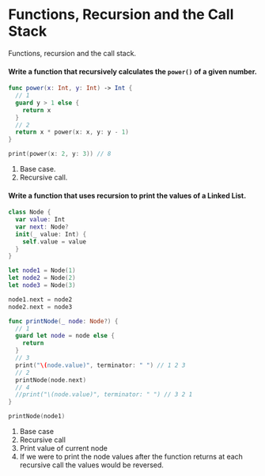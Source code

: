 # Functions, Recursion and the Call Stack

Functions, recursion and the call stack. 


#### Write a function that recursively calculates the `power()` of a given number. 

```swift 
func power(x: Int, y: Int) -> Int {
  // 1
  guard y > 1 else {
    return x
  }
  // 2
  return x * power(x: x, y: y - 1)
}

print(power(x: 2, y: 3)) // 8
```

1. Base case. 
2. Recursive call. 

#### Write a function that uses recursion to print the values of a Linked List. 

```swift 
class Node {
  var value: Int
  var next: Node?
  init(_ value: Int) {
    self.value = value
  }
}

let node1 = Node(1)
let node2 = Node(2)
let node3 = Node(3)

node1.next = node2
node2.next = node3

func printNode(_ node: Node?) {
  // 1
  guard let node = node else {
    return
  }
  // 3
  print("\(node.value)", terminator: " ") // 1 2 3 
  // 2
  printNode(node.next)
  // 4 
  //print("\(node.value)", terminator: " ") // 3 2 1
}

printNode(node1)
```

1. Base case 
2. Recursive call
3. Print value of current node 
4. If we were to print the node values after the function returns at each recursive call the values would be reversed. 

